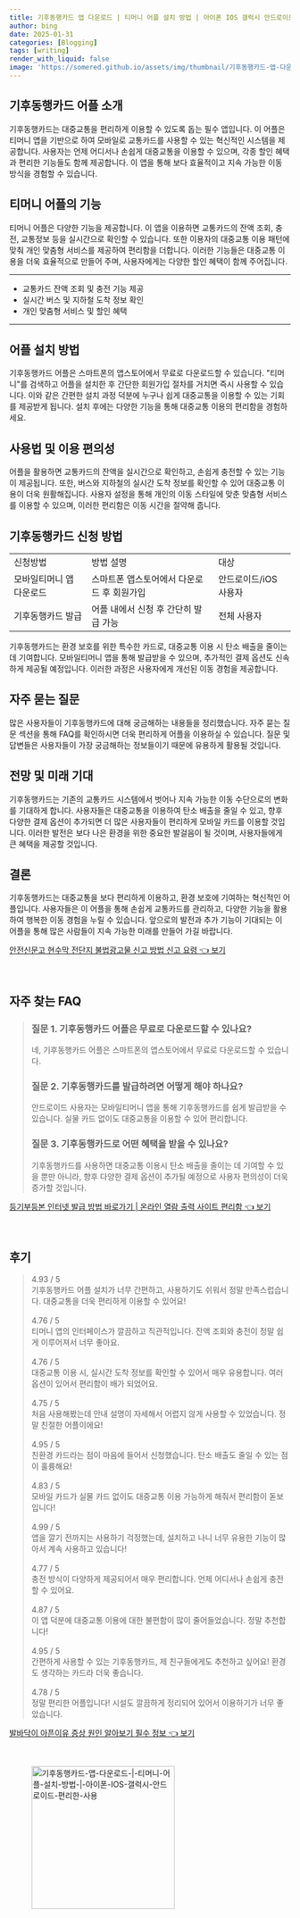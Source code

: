 ```yaml
---
title: 기후동행카드 앱 다운로드 | 티머니 어플 설치 방법 | 아이폰 IOS 갤럭시 안드로이드 편리한 사용
author: bing
date: 2025-01-31
categories: [Blogging]
tags: [writing]
render_with_liquid: false
image: 'https://somered.github.io/assets/img/thumbnail/기후동행카드-앱-다운로드-|-티머니-어플-설치-방법-|-아이폰-IOS-갤럭시-안드로이드-편리한-사용.webp'
---
```



<h2 id='기후동행카드_어플_소개'>기후동행카드 어플 소개</h2>

<p>기후동행카드는 대중교통을 편리하게 이용할 수 있도록 돕는 필수 앱입니다. 이 어플은 티머니 앱을 기반으로 하여 모바일로 교통카드를 사용할 수 있는 혁신적인 시스템을 제공합니다. 사용자는 언제 어디서나 손쉽게 대중교통을 이용할 수 있으며, 각종 할인 혜택과 편리한 기능들도 함께 제공합니다. 이 앱을 통해 보다 효율적이고 지속 가능한 이동 방식을 경험할 수 있습니다.</p>

<h2 id='티머니_어플의_기능'>티머니 어플의 기능</h2>

<p>티머니 어플은 다양한 기능을 제공합니다. 이 앱을 이용하면 교통카드의 잔액 조회, 충전, 교통정보 등을 실시간으로 확인할 수 있습니다. 또한 이용자의 대중교통 이용 패턴에 맞춰 개인 맞춤형 서비스를 제공하여 편리함을 더합니다. 이러한 기능들은 대중교통 이용을 더욱 효율적으로 만들어 주며, 사용자에게는 다양한 할인 혜택이 함께 주어집니다.</p>

<hr />

<ul>
    <li>교통카드 잔액 조회 및 충전 기능 제공</li>
    <li>실시간 버스 및 지하철 도착 정보 확인</li>
    <li>개인 맞춤형 서비스 및 할인 혜택</li>
</ul>

<hr />

<h2 id='어플_설치_방법'>어플 설치 방법</h2>

<p>기후동행카드 어플은 스마트폰의 앱스토어에서 무료로 다운로드할 수 있습니다. "티머니"를 검색하고 어플을 설치한 후 간단한 회원가입 절차를 거치면 즉시 사용할 수 있습니다. 이와 같은 간편한 설치 과정 덕분에 누구나 쉽게 대중교통을 이용할 수 있는 기회를 제공받게 됩니다. 설치 후에는 다양한 기능을 통해 대중교통 이용의 편리함을 경험하세요.</p>

<h2 id='사용법_및_이용_편의성'>사용법 및 이용 편의성</h2>

<p>어플을 활용하면 교통카드의 잔액을 실시간으로 확인하고, 손쉽게 충전할 수 있는 기능이 제공됩니다. 또한, 버스와 지하철의 실시간 도착 정보를 확인할 수 있어 대중교통 이용이 더욱 원활해집니다. 사용자 설정을 통해 개인의 이동 스타일에 맞춘 맞춤형 서비스를 이용할 수 있으며, 이러한 편리함은 이동 시간을 절약해 줍니다.</p>

<h2 id='기후동행카드_신청_방법'>기후동행카드 신청 방법</h2>

<table>
    <tr>
        <td>신청방법</td>
        <td>방법 설명</td>
        <td>대상</td>
    </tr>
    <tr>
        <td>모바일티머니 앱 다운로드</td>
        <td>스마트폰 앱스토어에서 다운로드 후 회원가입</td>
        <td>안드로이드/iOS 사용자</td>
    </tr>
    <tr>
        <td>기후동행카드 발급</td>
        <td>어플 내에서 신청 후 간단히 발급 가능</td>
        <td>전체 사용자</td>
    </tr>
</table>

<p>기후동행카드는 환경 보호를 위한 특수한 카드로, 대중교통 이용 시 탄소 배출을 줄이는 데 기여합니다. 모바일티머니 앱을 통해 발급받을 수 있으며, 추가적인 결제 옵션도 신속하게 제공될 예정입니다. 이러한 과정은 사용자에게 개선된 이동 경험을 제공합니다.</p>

<h2 id='자주_묻는_질문'>자주 묻는 질문</h2>

<p>많은 사용자들이 기후동행카드에 대해 궁금해하는 내용들을 정리했습니다. 자주 묻는 질문 섹션을 통해 FAQ를 확인하시면 더욱 편리하게 어플을 이용하실 수 있습니다. 질문 및 답변들은 사용자들이 가장 궁금해하는 정보들이기 때문에 유용하게 활용될 것입니다.</p>

<h2 id='전망_및_미래_기대'>전망 및 미래 기대</h2>

<p>기후동행카드는 기존의 교통카드 시스템에서 벗어나 지속 가능한 이동 수단으로의 변화를 기대하게 합니다. 사용자들은 대중교통을 이용하여 탄소 배출을 줄일 수 있고, 향후 다양한 결제 옵션이 추가되면 더 많은 사용자들이 편리하게 모바일 카드를 이용할 것입니다. 이러한 발전은 보다 나은 환경을 위한 중요한 발걸음이 될 것이며, 사용자들에게 큰 혜택을 제공할 것입니다.</p>

<h2 id='결론'>결론</h2>

<p>기후동행카드는 대중교통을 보다 편리하게 이용하고, 환경 보호에 기여하는 혁신적인 어플입니다. 사용자들은 이 어플을 통해 손쉽게 교통카드를 관리하고, 다양한 기능을 활용하여 행복한 이동 경험을 누릴 수 있습니다. 앞으로의 발전과 추가 기능이 기대되는 이 어플을 통해 많은 사람들이 지속 가능한 미래를 만들어 가길 바랍니다.</p>


<p><a class="click-button" title="안전신문고 현수막 전단지 불법광고물 신고 방법 신고 요령" href="https://somered.github.io/posts/%EC%95%88%EC%A0%84%EC%8B%A0%EB%AC%B8%EA%B3%A0-%ED%98%84%EC%88%98%EB%A7%89-%EC%A0%84%EB%8B%A8%EC%A7%80-%EB%B6%88%EB%B2%95%EA%B4%91%EA%B3%A0%EB%AC%BC-%EC%8B%A0%EA%B3%A0-%EB%B0%A9%EB%B2%95-%EC%8B%A0%EA%B3%A0-%EC%9A%94%EB%A0%B9/" rel="dofollow">안전신문고 현수막 전단지 불법광고물 신고 방법 신고 요령 👈 보기</a></p><br>
<h2 id='자주_찾는_FAQ'>자주 찾는 FAQ</h2>
<div itemscope="" itemtype="https://schema.org/FAQPage"> 
<blockquote> 
<div itemscope="" itemprop="mainEntity" itemtype="https://schema.org/Question"> 
<h3 itemprop="name">질문 1. 기후동행카드 어플은 무료로 다운로드할 수 있나요?</h3> 
<div itemscope="" itemprop="acceptedAnswer" itemtype="https://schema.org/Answer"> 
<span itemprop="text"> 
<p>네, 기후동행카드 어플은 스마트폰의 앱스토어에서 무료로 다운로드할 수 있습니다.</p> 
</span> 
</div> 
</div> 
<div itemscope="" itemprop="mainEntity" itemtype="https://schema.org/Question"> 
<h3 itemprop="name">질문 2. 기후동행카드를 발급하려면 어떻게 해야 하나요?</h3> 
<div itemscope="" itemprop="acceptedAnswer" itemtype="https://schema.org/Answer"> 
<span itemprop="text"> 
<p>안드로이드 사용자는 모바일티머니 앱을 통해 기후동행카드를 쉽게 발급받을 수 있습니다. 실물 카드 없이도 대중교통을 이용할 수 있어 편리합니다.</p> 
</span> 
</div> 
</div> 
<div itemscope="" itemprop="mainEntity" itemtype="https://schema.org/Question"> 
<h3 itemprop="name">질문 3. 기후동행카드로 어떤 혜택을 받을 수 있나요?</h3> 
<div itemscope="" itemprop="acceptedAnswer" itemtype="https://schema.org/Answer"> 
<span itemprop="text"> 
<p>기후동행카드를 사용하면 대중교통 이용시 탄소 배출을 줄이는 데 기여할 수 있을 뿐만 아니라, 향후 다양한 결제 옵션이 추가될 예정으로 사용자 편의성이 더욱 증가할 것입니다.</p> 
</span> 
</div> 
</div> 
</blockquote> 
</div>
<p><a class="click-button" title="등기부등본 인터넷 발급 방법 바로가기 | 온라인 열람 출력 사이트 편리함" href="https://somered.github.io/posts/%EB%93%B1%EA%B8%B0%EB%B6%80%EB%93%B1%EB%B3%B8-%EC%9D%B8%ED%84%B0%EB%84%B7-%EB%B0%9C%EA%B8%89-%EB%B0%A9%EB%B2%95-%EB%B0%94%EB%A1%9C%EA%B0%80%EA%B8%B0-%EC%98%A8%EB%9D%BC%EC%9D%B8-%EC%97%B4%EB%9E%8C-%EC%B6%9C%EB%A0%A5-%EC%82%AC%EC%9D%B4%ED%8A%B8-%ED%8E%B8%EB%A6%AC%ED%95%A8/" rel="dofollow">등기부등본 인터넷 발급 방법 바로가기 | 온라인 열람 출력 사이트 편리함 👈 보기</a></p><br>
<h2 id='후기'>후기</h2>
<div itemscope itemtype="https://schema.org/Product">
  <blockquote>
  <div itemprop="review" itemscope itemtype="https://schema.org/Review">
      <div itemprop="reviewRating" itemscope itemtype="https://schema.org/Rating"> <span itemprop="ratingValue">4.93</span> / <span itemprop="bestRating">5</span> </div>
      <span itemprop="reviewBody">기후동행카드 어플 설치가 너무 간편하고, 사용하기도 쉬워서 정말 만족스럽습니다. 대중교통을 더욱 편리하게 이용할 수 있어요!</span>
  </div>
  <br>
  <div itemprop="review" itemscope itemtype="https://schema.org/Review">
      <div itemprop="reviewRating" itemscope itemtype="https://schema.org/Rating"> <span itemprop="ratingValue">4.76</span> / <span itemprop="bestRating">5</span> </div>
      <span itemprop="reviewBody">티머니 앱의 인터페이스가 깔끔하고 직관적입니다. 잔액 조회와 충전이 정말 쉽게 이루어져서 너무 좋아요.</span>
  </div>
  <br>
  <div itemprop="review" itemscope itemtype="https://schema.org/Review">
      <div itemprop="reviewRating" itemscope itemtype="https://schema.org/Rating"> <span itemprop="ratingValue">4.76</span> / <span itemprop="bestRating">5</span> </div>
      <span itemprop="reviewBody">대중교통 이용 시, 실시간 도착 정보를 확인할 수 있어서 매우 유용합니다. 여러 옵션이 있어서 편리함이 배가 되었어요.</span>
  </div>
  <br>
  <div itemprop="review" itemscope itemtype="https://schema.org/Review">
      <div itemprop="reviewRating" itemscope itemtype="https://schema.org/Rating"> <span itemprop="ratingValue">4.75</span> / <span itemprop="bestRating">5</span> </div>
      <span itemprop="reviewBody">처음 사용해봤는데 안내 설명이 자세해서 어렵지 않게 사용할 수 있었습니다. 정말 친절한 어플이에요!</span>
  </div>
  <br>
  <div itemprop="review" itemscope itemtype="https://schema.org/Review">
      <div itemprop="reviewRating" itemscope itemtype="https://schema.org/Rating"> <span itemprop="ratingValue">4.95</span> / <span itemprop="bestRating">5</span> </div>
      <span itemprop="reviewBody">친환경 카드라는 점이 마음에 들어서 신청했습니다. 탄소 배출도 줄일 수 있는 점이 훌륭해요!</span>
  </div>
  <br>
  <div itemprop="review" itemscope itemtype="https://schema.org/Review">
      <div itemprop="reviewRating" itemscope itemtype="https://schema.org/Rating"> <span itemprop="ratingValue">4.83</span> / <span itemprop="bestRating">5</span> </div>
      <span itemprop="reviewBody">모바일 카드가 실물 카드 없이도 대중교통 이용 가능하게 해줘서 편리함이 돋보입니다!</span>
  </div>
  <br>
  <div itemprop="review" itemscope itemtype="https://schema.org/Review">
      <div itemprop="reviewRating" itemscope itemtype="https://schema.org/Rating"> <span itemprop="ratingValue">4.99</span> / <span itemprop="bestRating">5</span> </div>
      <span itemprop="reviewBody">앱을 깔기 전까지는 사용하기 걱정했는데, 설치하고 나니 너무 유용한 기능이 많아서 계속 사용하고 있습니다!</span>
  </div>
  <br>
  <div itemprop="review" itemscope itemtype="https://schema.org/Review">
      <div itemprop="reviewRating" itemscope itemtype="https://schema.org/Rating"> <span itemprop="ratingValue">4.77</span> / <span itemprop="bestRating">5</span> </div>
      <span itemprop="reviewBody">충전 방식이 다양하게 제공되어서 매우 편리합니다. 언제 어디서나 손쉽게 충전할 수 있어요.</span>
  </div>
  <br>
  <div itemprop="review" itemscope itemtype="https://schema.org/Review">
      <div itemprop="reviewRating" itemscope itemtype="https://schema.org/Rating"> <span itemprop="ratingValue">4.87</span> / <span itemprop="bestRating">5</span> </div>
      <span itemprop="reviewBody">이 앱 덕분에 대중교통 이용에 대한 불편함이 많이 줄어들었습니다. 정말 추천합니다!</span>
  </div>
  <br>
  <div itemprop="review" itemscope itemtype="https://schema.org/Review">
      <div itemprop="reviewRating" itemscope itemtype="https://schema.org/Rating"> <span itemprop="ratingValue">4.95</span> / <span itemprop="bestRating">5</span> </div>
      <span itemprop="reviewBody">간편하게 사용할 수 있는 기후동행카드, 제 친구들에게도 추천하고 싶어요! 환경도 생각하는 카드라 더욱 좋습니다.</span>
  </div>
  <br>
  <div itemprop="review" itemscope itemtype="https://schema.org/Review">
      <div itemprop="reviewRating" itemscope itemtype="https://schema.org/Rating"> <span itemprop="ratingValue">4.78</span> / <span itemprop="bestRating">5</span> </div>
      <span itemprop="reviewBody">정말 편리한 어플입니다! 시설도 깔끔하게 정리되어 있어서 이용하기가 너무 좋았습니다.</span>
  </div>
  </blockquote>
</div>
<p><a class="click-button" title="발바닥이 아픈이유 증상 원인 알아보기 필수 정보" href="https://somered.github.io/posts/%EB%B0%9C%EB%B0%94%EB%8B%A5%EC%9D%B4-%EC%95%84%ED%94%88%EC%9D%B4%EC%9C%A0-%EC%A6%9D%EC%83%81-%EC%9B%90%EC%9D%B8-%EC%95%8C%EC%95%84%EB%B3%B4%EA%B8%B0-%ED%95%84%EC%88%98-%EC%A0%95%EB%B3%B4/" rel="dofollow">발바닥이 아픈이유 증상 원인 알아보기 필수 정보 👈 보기</a></p><br>
<figure class="image"><img src="https://somered.github.io/assets/img/thumbnail/기후동행카드-앱-다운로드-|-티머니-어플-설치-방법-|-아이폰-IOS-갤럭시-안드로이드-편리한-사용.webp" alt="기후동행카드-앱-다운로드-|-티머니-어플-설치-방법-|-아이폰-IOS-갤럭시-안드로이드-편리한-사용" width="256" height="256"></figure>